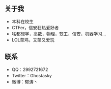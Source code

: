 ## 关于我


-  本科在校生
-  CTFer，信安狂热爱好者
-  啥都想学，高数，物理，软工，信安，机器学习...
-  LOL菜鸡，又菜又爱玩



## 联系

-   QQ：2992721672
-   Twitter：Ghostasky
-   微博：郁涛丶

